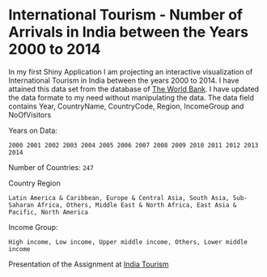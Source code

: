 # International Tourism - Number of Arrivals in India between the Years 2000 to 2014

In my first Shiny Application I am projecting an interactive visualization of International Tourism in India between the years 2000 to 2014. I have attained this data set from the database of [The World Bank](http://data.worldbank.org/indicator/ST.INT.ARVL). I have updated the data formate to my need without manipulating the data. The data field contains Year, CountryName, CountryCode, Region, IncomeGroup and NoOfVisitors

Years on Data:
```
2000 2001 2002 2003 2004 2005 2006 2007 2008 2009 2010 2011 2012 2013 2014
```  
Number of Countries: `247`

Country Region

```
Latin America & Caribbean, Europe & Central Asia, South Asia, Sub-Saharan Africa, Others, Middle East & North Africa, East Asia & Pacific, North America
```

Income Group:
```
High income, Low income, Upper middle income, Others, Lower middle income
```

Presentation of the Assignment at [India Tourism](http://rpubs.com/bhuwaneshrajbd/India_Tourism)
